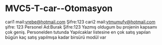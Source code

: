 # MVC5-T-car--Otomasyon
cari1 mail:vrebe@hotmail.com Şifre:123    cari2 mail:ytmumufy@hotmail.com   şifre: 123     Personel Ad:Burak   Şifre:123
Yazmış oldugum bu projenin kapsamı çok geniş.  Personelden tutunda  Yapılcaklar listesine  en çok satış yapılan bügün kaç satış yapılmışa kadar birsürü modül var 
